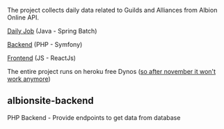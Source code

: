 The project collects daily data related to Guilds and Alliances from Albion Online API.

[Daily Job](https://github.com/hugarty/albionsite-job) (Java - Spring Batch)

[Backend](https://github.com/hugarty/albionsite-backend) (PHP - Symfony)

[Frontend](https://github.com/hugarty/albionsite-frontend) (JS - ReactJs)

The entire project runs on heroku free Dynos ([so after november it won't work anymore](https://blog.heroku.com/next-chapter))

albionsite-backend
---
PHP Backend - Provide endpoints to get data from database

